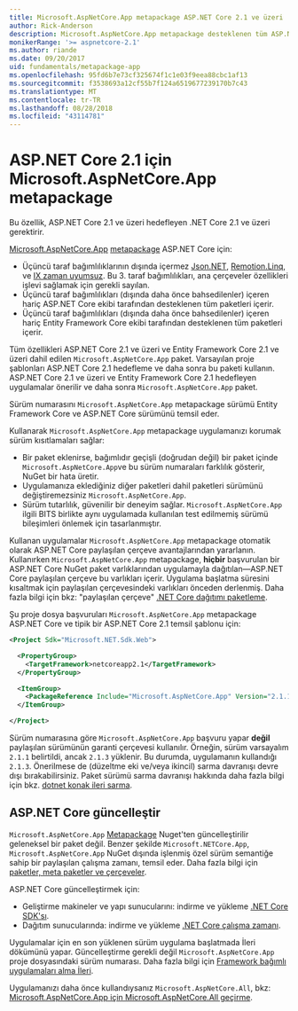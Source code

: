 ```yaml
---
title: Microsoft.AspNetCore.App metapackage ASP.NET Core 2.1 ve üzeri
author: Rick-Anderson
description: Microsoft.AspNetCore.App metapackage desteklenen tüm ASP.NET Core ve Entity Framework Core paketleri içerir.
monikerRange: '>= aspnetcore-2.1'
ms.author: riande
ms.date: 09/20/2017
uid: fundamentals/metapackage-app
ms.openlocfilehash: 95fd6b7e73cf325674f1c1e03f9eea88cbc1af13
ms.sourcegitcommit: f3538693a12cf55b7f124a6519677239170b7c43
ms.translationtype: MT
ms.contentlocale: tr-TR
ms.lasthandoff: 08/28/2018
ms.locfileid: "43114781"
---
```

# <a name="microsoftaspnetcoreapp-metapackage-for-aspnet-core-21"></a>ASP.NET Core 2.1 için Microsoft.AspNetCore.App metapackage

Bu özellik, ASP.NET Core 2.1 ve üzeri hedefleyen .NET Core 2.1 ve üzeri gerektirir.

[Microsoft.AspNetCore.App](https://www.nuget.org/packages/Microsoft.AspNetCore.App) [metapackage](/dotnet/core/packages#metapackages) ASP.NET Core için:

* Üçüncü taraf bağımlılıklarının dışında içermez [Json.NET](https://www.nuget.org/packages/Newtonsoft.Json/), [Remotion.Linq](https://www.nuget.org/packages/Remotion.Linq/), ve [IX zaman uyumsuz](https://www.nuget.org/packages/System.Interactive.Async/). Bu 3. taraf bağımlılıkları, ana çerçeveler özellikleri işlevi sağlamak için gerekli sayılan.
* Üçüncü taraf bağımlılıkları (dışında daha önce bahsedilenler) içeren hariç ASP.NET Core ekibi tarafından desteklenen tüm paketleri içerir.
* Üçüncü taraf bağımlılıkları (dışında daha önce bahsedilenler) içeren hariç Entity Framework Core ekibi tarafından desteklenen tüm paketleri içerir.

Tüm özellikleri ASP.NET Core 2.1 ve üzeri ve Entity Framework Core 2.1 ve üzeri dahil edilen `Microsoft.AspNetCore.App` paket. Varsayılan proje şablonları ASP.NET Core 2.1 hedefleme ve daha sonra bu paketi kullanın. ASP.NET Core 2.1 ve üzeri ve Entity Framework Core 2.1 hedefleyen uygulamalar önerilir ve daha sonra `Microsoft.AspNetCore.App` paket.

Sürüm numarasını `Microsoft.AspNetCore.App` metapackage sürümü Entity Framework Core ve ASP.NET Core sürümünü temsil eder.

Kullanarak `Microsoft.AspNetCore.App` metapackage uygulamanızı korumak sürüm kısıtlamaları sağlar:

* Bir paket eklenirse, bağımlıdır geçişli (doğrudan değil) bir paket içinde `Microsoft.AspNetCore.App`ve bu sürüm numaraları farklılık gösterir, NuGet bir hata üretir.
* Uygulamanıza eklediğiniz diğer paketleri dahil paketleri sürümünü değiştiremezsiniz `Microsoft.AspNetCore.App`.
* Sürüm tutarlılık, güvenilir bir deneyim sağlar. `Microsoft.AspNetCore.App` ilgili BITS birlikte aynı uygulamada kullanılan test edilmemiş sürümü bileşimleri önlemek için tasarlanmıştır.

Kullanan uygulamalar `Microsoft.AspNetCore.App` metapackage otomatik olarak ASP.NET Core paylaşılan çerçeve avantajlarından yararlanın. Kullanırken `Microsoft.AspNetCore.App` metapackage, **hiçbir** başvurulan bir ASP.NET Core NuGet paket varlıklarından uygulamayla dağıtılan&mdash;ASP.NET Core paylaşılan çerçeve bu varlıkları içerir. Uygulama başlatma süresini kısaltmak için paylaşılan çerçevesindeki varlıkları önceden derlenmiş. Daha fazla bilgi için bkz: "paylaşılan çerçeve" [.NET Core dağıtımı paketleme](/dotnet/core/build/distribution-packaging).

Şu proje dosya başvuruları `Microsoft.AspNetCore.App` metapackage ASP.NET Core ve tipik bir ASP.NET Core 2.1 temsil şablonu için:

```xml
<Project Sdk="Microsoft.NET.Sdk.Web">

  <PropertyGroup>
    <TargetFramework>netcoreapp2.1</TargetFramework>
  </PropertyGroup>

  <ItemGroup>
    <PackageReference Include="Microsoft.AspNetCore.App" Version="2.1.1" />
  </ItemGroup>

</Project>
```

Sürüm numarasına göre `Microsoft.AspNetCore.App` başvuru yapar **değil** paylaşılan sürümünün garanti çerçevesi kullanılır. Örneğin, sürüm varsayalım `2.1.1` belirtildi, ancak `2.1.3` yüklenir. Bu durumda, uygulamanın kullandığı `2.1.3`. Önerilmese de (düzeltme eki ve/veya ikincil) sarma davranışı devre dışı bırakabilirsiniz. Paket sürümü sarma davranışı hakkında daha fazla bilgi için bkz. [dotnet konak ileri sarma](https://github.com/dotnet/core-setup/blob/master/Documentation/design-docs/roll-forward-on-no-candidate-fx.md).

## <a name="update-aspnet-core"></a>ASP.NET Core güncelleştir

`Microsoft.AspNetCore.App` [Metapackage](/dotnet/core/packages#metapackages) Nuget'ten güncelleştirilir geleneksel bir paket değil. Benzer şekilde `Microsoft.NETCore.App`, `Microsoft.AspNetCore.App` NuGet dışında işlenmiş özel sürüm semantiğe sahip bir paylaşılan çalışma zamanı, temsil eder. Daha fazla bilgi için [paketler, meta paketler ve çerçeveler](/dotnet/core/packages).

ASP.NET Core güncelleştirmek için:

* Geliştirme makineler ve yapı sunucularını: indirme ve yükleme [.NET Core SDK'sı](https://www.microsoft.com/net/download).
* Dağıtım sunucularında: indirme ve yükleme [.NET Core çalışma zamanı](https://www.microsoft.com/net/download).

 Uygulamalar için en son yüklenen sürüm uygulama başlatmada İleri dökümünü yapar. Güncelleştirme gerekli değil `Microsoft.AspNetCore.App` proje dosyasındaki sürüm numarası. Daha fazla bilgi için [Framework bağımlı uygulamaları alma İleri](/dotnet/core/versions/selection#framework-dependent-apps-roll-forward).

Uygulamanızı daha önce kullandıysanız `Microsoft.AspNetCore.All`, bkz: [Microsoft.AspNetCore.App için Microsoft.AspNetCore.All geçirme](xref:fundamentals/metapackage#migrate).
